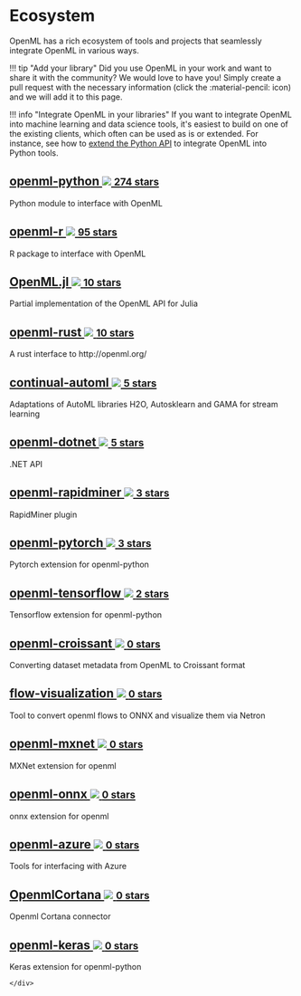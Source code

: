 # Ecosystem

OpenML has a rich ecosystem of tools and projects that seamlessly integrate OpenML in various ways. 

!!! tip "Add your library"
    Did you use OpenML in your work and want to share it with the community? We would love to have you!
    Simply create a pull request with the necessary information (click the :material-pencil: icon) and we will add it to this page.

!!! info "Integrate OpenML in your libraries"
    If you want to integrate OpenML into machine learning and data science tools, it's easiest to build on one of the existing clients, 
    which often can be used as is or extended. For instance, see how to [extend the Python API](./Python_extensions.md) to integrate OpenML into Python tools. 

<div class="card-container">

    
<div class="card">
    <h2><a href="https://github.com/openml/openml-python">openml-python <img class="github-logo" src="../img/logo-github.svg"> <small>274 stars</small></a></h2>
    <p>Python module to interface with OpenML</p>
    </div>

    
    
<div class="card">
    <h2><a href="https://github.com/openml/openml-R">openml-r <img class="github-logo" src="../img/logo-github.svg"> <small>95 stars</small></a></h2>
    <p>R package to interface with OpenML</p>
    </div>

    
    
<div class="card">
    <h2><a href="https://github.com/JuliaAI/OpenML.jl/tree/master">OpenML.jl <img class="github-logo" src="../img/logo-github.svg"> <small>10 stars</small></a></h2>
    <p>Partial implementation of the OpenML API for Julia</p>
    </div>

    
    
<div class="card">
    <h2><a href="https://github.com/mbillingr/openml-rust">openml-rust <img class="github-logo" src="../img/logo-github.svg"> <small>10 stars</small></a></h2>
    <p>A rust interface to http://openml.org/</p>
    </div>

    
    
<div class="card">
    <h2><a href="https://github.com/openml/continual-automl">continual-automl <img class="github-logo" src="../img/logo-github.svg"> <small>5 stars</small></a></h2>
    <p>Adaptations of AutoML libraries H2O, Autosklearn and GAMA for stream learning</p>
    </div>

    
    
<div class="card">
    <h2><a href="https://github.com/openml/openml-dotnet">openml-dotnet <img class="github-logo" src="../img/logo-github.svg"> <small>5 stars</small></a></h2>
    <p>.NET API</p>
    </div>

    
    
<div class="card">
    <h2><a href="https://github.com/openml/openml-rapidminer">openml-rapidminer <img class="github-logo" src="../img/logo-github.svg"> <small>3 stars</small></a></h2>
    <p>RapidMiner plugin</p>
    </div>

    
    
<div class="card">
    <h2><a href="https://github.com/openml/openml-pytorch">openml-pytorch <img class="github-logo" src="../img/logo-github.svg"> <small>3 stars</small></a></h2>
    <p>Pytorch extension for openml-python</p>
    </div>

    
    
<div class="card">
    <h2><a href="https://github.com/openml/openml-tensorflow">openml-tensorflow <img class="github-logo" src="../img/logo-github.svg"> <small>2 stars</small></a></h2>
    <p>Tensorflow extension for openml-python</p>
    </div>

    
    
<div class="card">
    <h2><a href="https://github.com/openml/openml-croissant">openml-croissant <img class="github-logo" src="../img/logo-github.svg"> <small>0 stars</small></a></h2>
    <p>Converting dataset metadata from OpenML to Croissant format</p>
    </div>

    
    
<div class="card">
    <h2><a href="https://github.com/openml/flow-visualization">flow-visualization <img class="github-logo" src="../img/logo-github.svg"> <small>0 stars</small></a></h2>
    <p>Tool to convert openml flows to ONNX and visualize them via Netron</p>
    </div>

    
    
<div class="card">
    <h2><a href="https://github.com/openml/openml-mxnet">openml-mxnet <img class="github-logo" src="../img/logo-github.svg"> <small>0 stars</small></a></h2>
    <p>MXNet extension for openml</p>
    </div>

    
    
<div class="card">
    <h2><a href="https://github.com/openml/openml-onnx">openml-onnx <img class="github-logo" src="../img/logo-github.svg"> <small>0 stars</small></a></h2>
    <p>onnx extension for openml</p>
    </div>

    
    
<div class="card">
    <h2><a href="https://github.com/openml/openml-azure">openml-azure <img class="github-logo" src="../img/logo-github.svg"> <small>0 stars</small></a></h2>
    <p>Tools for interfacing with Azure</p>
    </div>

    
    
<div class="card">
    <h2><a href="https://github.com/openml/OpenmlCortana">OpenmlCortana <img class="github-logo" src="../img/logo-github.svg"> <small>0 stars</small></a></h2>
    <p>Openml Cortana connector</p>
    </div>

    
    
<div class="card">
    <h2><a href="https://github.com/openml/openml-keras">openml-keras <img class="github-logo" src="../img/logo-github.svg"> <small>0 stars</small></a></h2>
    <p>Keras extension for openml-python</p>
    </div>

    </div>